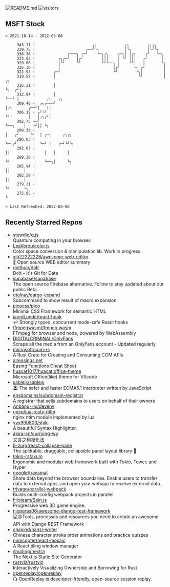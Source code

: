 ![README.md](https://github.com/Gerhut/Gerhut/workflows/README.md/badge.svg)
![visitors](https://visitors.vercel.app/Gerhut/Gerhut?token=8cf69d1f6813d272ef062726b6070c9be4ff72038cfe5a7ded7384a8da65d866)

## MSFT Stock

```
> 2021-10-14 - 2022-03-08

     343.11 ┤                         ╭╮            ╭╮        ╭╮╭╮                                               
     339.75 ┤                      ╭──╯╰╮           │╰╮       │╰╯╰╮                                              
     336.38 ┤              ╭───╮ ╭─╯    ╰─╮╭╮    ╭─╮│ │╭╮    ╭╯   ╰─╮                                            
     333.02 ┤          ╭╮╭─╯   │╭╯        │││    │ ╰╯ │││   ╭╯      │                                            
     329.66 ┤          │╰╯     ╰╯         ╰╯╰──╮ │    ╰╯│   │       ╰╮                                           
     326.30 ┤          │                       │╭╯      ╰╮ ╭╯        │                                           
     322.93 ┤        ╭─╯                       ╰╯        ╰╮│         │                                           
     319.57 ┤        │                                    ╰╯         │    ╭╮                                     
     316.21 ┤        │                                               ╰╮  ╭╯│                                     
     312.84 ┤        │                                                ╰──╯ │            ╭╮   ╭╮                  
     309.48 ┤  ╭╮╭───╯                                                     │╭╮       ╭──╯│   ││                  
     306.12 ┤ ╭╯╰╯                                                         ╰╯│       │   │╭╮╭╯│                  
     302.75 ┼─╯                                                              ╰──╮    │   ╰╯││ ╰╮                 
     299.39 ┤                                                                   │   ╭╯     ╰╯  │ ╭─╮     ╭╮╭╮    
     296.03 ┤                                                                   ╰─╮╭╯          ╰─╯ │   ╭─╯╰╯╰╮   
     292.67 ┤                                                                     ││               │   │     │   
     289.30 ┤                                                                     ╰╯               ╰──╮│     ╰╮  
     285.94 ┤                                                                                         ││      │  
     282.58 ┤                                                                                         ││      │  
     279.21 ┤                                                                                         ╰╯      ╰╮ 
     275.85 ┤                                                                                                  ╰ 

> Last Refreshed: 2022-03-08
```

## Recently Starred Repos

- [stewdio/q.js](https://github.com/stewdio/q.js)  
  Quantum computing in your browser.
- [LeaVerou/color.js](https://github.com/LeaVerou/color.js)  
  Color space conversion & manipulation lib. Work in progress.
- [xjh22222228/awesome-web-editor](https://github.com/xjh22222228/awesome-web-editor)  
  🔨  Open source WEB editor summary
- [dolthub/dolt](https://github.com/dolthub/dolt)  
  Dolt – It's Git for Data
- [supabase/supabase](https://github.com/supabase/supabase)  
  The open source Firebase alternative. Follow to stay updated about our public Beta.
- [dtolnay/cargo-expand](https://github.com/dtolnay/cargo-expand)  
  Subcommand to show result of macro expansion
- [picocss/pico](https://github.com/picocss/pico)  
  Minimal CSS Framework for semantic HTML
- [jaredLunde/react-hook](https://github.com/jaredLunde/react-hook)  
  ↩ Strongly typed, concurrent mode-safe React hooks
- [ffmpegwasm/ffmpeg.wasm](https://github.com/ffmpegwasm/ffmpeg.wasm)  
  FFmpeg for browser and node, powered by WebAssembly
- [DIGITALCRIMINAL/OnlyFans](https://github.com/DIGITALCRIMINAL/OnlyFans)  
  Scrape all the media from an OnlyFans account - Updated regularly
- [microsoft/com-rs](https://github.com/microsoft/com-rs)  
  A Rust Crate for Creating and Consuming COM APIs
- [ai/easings.net](https://github.com/ai/easings.net)  
  Easing Functions Cheat Sheet
- [huacat1017/huacat.office-theme](https://github.com/huacat1017/huacat.office-theme)  
  Microsoft Office(like) theme for VScode
- [sablejs/sablejs](https://github.com/sablejs/sablejs)  
  🏖️ The safer and faster ECMA5.1 interpreter written by JavaScript
- [ensdomains/subdomain-registrar](https://github.com/ensdomains/subdomain-registrar)  
  A registrar that sells subdomains to users on behalf of their owners
- [Anbang-Hu/devenv](https://github.com/Anbang-Hu/devenv)  
- [gosp/lua-resty-ntlm](https://github.com/gosp/lua-resty-ntlm)  
  nginx ntlm module implemented by lua
- [yyx990803/shiki](https://github.com/yyx990803/shiki)  
  A beautiful Syntax Highlighter.
- [akira-cn/currying-wy](https://github.com/akira-cn/currying-wy)  
  文言之柯裡化法
- [b-zurg/react-collapse-pane](https://github.com/b-zurg/react-collapse-pane)  
  The splittable, draggable, collapsible panel layout library 🎉
- [tokio-rs/axum](https://github.com/tokio-rs/axum)  
  Ergonomic and modular web framework built with Tokio, Tower, and Hyper
- [google/transmat](https://github.com/google/transmat)  
  Share data beyond the browser boundaries. Enable users to transfer data to external apps, and open your webapp to receive external data.
- [trivago/parallel-webpack](https://github.com/trivago/parallel-webpack)  
  Builds multi-config webpack projects in parallel
- [hiloteam/Sein.js](https://github.com/hiloteam/Sein.js)  
  Progressive web 3D game engine.
- [nioperas06/awesome-django-rest-framework](https://github.com/nioperas06/awesome-django-rest-framework)  
   💻😍Tools, processes and resources you need to create an awesome API with Django REST Framework
- [chanind/hanzi-writer](https://github.com/chanind/hanzi-writer)  
  Chinese character stroke order animations and practice quizzes
- [nomcopter/react-mosaic](https://github.com/nomcopter/react-mosaic)  
  A React tiling window manager
- [shuding/nextra](https://github.com/shuding/nextra)  
  The Next.js Static Site Generator
- [rustviz/rustviz](https://github.com/rustviz/rustviz)  
  Interactively Visualizing Ownership and Borrowing for Rust
- [openreplay/openreplay](https://github.com/openreplay/openreplay)  
  :tv: OpenReplay is developer-friendly, open-source session replay.
